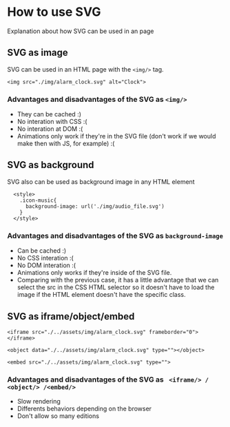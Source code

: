 # How to use SVG
Explanation about how SVG can be used in an page

## SVG as image
SVG can be used in an HTML page with the ``` <img/> ``` tag.
```
<img src="./img/alarm_clock.svg" alt="Clock">
```
### Advantages and disadvantages of the SVG as ``` <img/> ```
* They can be cached :)
* No interation with CSS :(
* No interation at DOM :(
* Animations only work if they're in the SVG file (don't work if we would make then with JS, for example) :(

## SVG as background
SVG also can be used as background image in any HTML element
```
  <style>
    .icon-music{
      background-image: url('./img/audio_file.svg')
    }
  </style>
```
### Advantages and disadvantages of the SVG as ``` background-image ```
* Can be cached :)
* No CSS interation :(
* No DOM interation :(
* Animations only works if they're inside of the SVG file.
* Comparing with the previous case, it has a little advantage that we can select the src in the CSS HTML selector so it doesn't have to load the image if the HTML element doesn't have the specific class.

## SVG as iframe/object/embed
```
<iframe src="./../assets/img/alarm_clock.svg" frameborder="0"></iframe>
```
```
<object data="./../assets/img/alarm_clock.svg" type=""></object>
```
```
<embed src="./../assets/img/alarm_clock.svg" type="">
```

### Advantages and disadvantages of the SVG as ``` <iframe/> / <object/> /<embed/>```
* Slow rendering
* Differents behaviors depending on the browser
* Don't allow so many editions